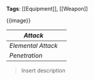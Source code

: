 **Tags**: [[Equipment]], [[Weapon]]

{{image}}


| *Attack*           |     |
| ---------------- | --- |
| *Elemental Attack* |     |
| *Penetration*      |     |

> Insert description
